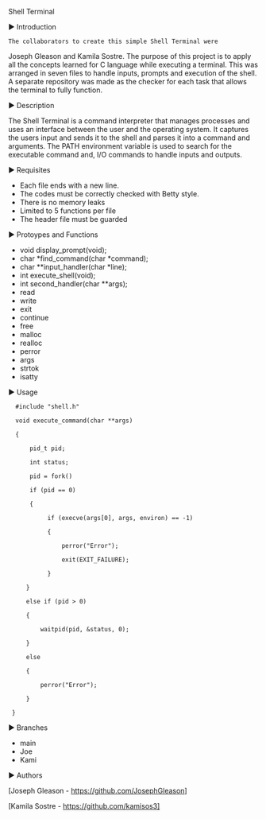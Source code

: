 Shell Terminal

▶ Introduction

    The collaborators to create this simple Shell Terminal were 
Joseph Gleason and Kamila Sostre. The purpose of this project is to 
apply all the concepts learned for C language while executing a 
terminal. This was arranged in seven files to handle inputs, 
prompts and execution of the shell. A separate repository was made 
as the checker for each task that allows the terminal to fully function. 

▶ Description

  The Shell Terminal is a command interpreter that manages 
processes and uses an interface between the user and the 
operating system. It captures the users input and sends it to the 
shell and parses it into a command and arguments. The PATH 
environment variable is used to search for the executable command 
and, I/O commands to handle inputs and outputs. 

▶ Requisites
 
* Each file ends with a new line.
* The codes must be correctly checked with Betty style.
* There is no memory leaks
* Limited to 5 functions per file
* The header file must be guarded

▶ Protoypes and Functions

* void display_prompt(void);
* char *find_command(char *command);
* char **input_handler(char *line);
* int execute_shell(void);
* int second_handler(char **args);
* read
* write
* exit
* continue
* free
* malloc
* realloc
* perror
* args
* strtok
* isatty

▶ Usage

      #include "shell.h"

      void execute_command(char **args)
   
      {
      
          pid_t pid;
      
          int status;

          pid = fork()
   
          if (pid == 0)
 
          {
         
               if (execve(args[0], args, environ) == -1)
         
               {
            
                   perror("Error");
            
                   exit(EXIT_FAILURE);
         
               }
   
         }
   
         else if (pid > 0)
   
         {
   
             waitpid(pid, &status, 0);
   
         }
   
         else
   
         {
   
             perror("Error");
   
         }

     }


▶ Branches

* main
* Joe
* Kami

▶ Authors

[Joseph Gleason - https://github.com/JosephGleason]


[Kamila Sostre - https://github.com/kamisos3]
